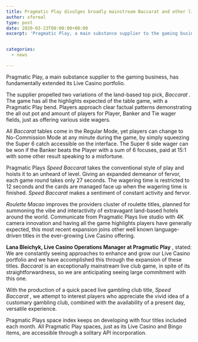 ```yaml
---
title: Pragmatic Play divulges broadly mainstream Baccarat and other live gambling club games
author: xforeal 
type: post
date: 2020-03-23T00:00:00+00:00
excerpt: 'Pragmatic Play, a main substance supplier to the gaming business, has fundamentally extended its Live Casino portfolio '


categories:
  - news

---
```

Pragmatic Play, a main substance supplier to the gaming business, has fundamentally extended its Live Casino portfolio. 

The supplier propelled two variations of the land-based top pick, _Baccarat_ . The game has all the highlights expected of the table game, with a Pragmatic Play bend. Players approach clear factual patterns demonstrating the all out pot and amount of players for Player, Banker and Tie wager fields, just as offering various side wagers. 

All _Baccarat_ tables come in the Regular Mode, yet players can change to No-Commission Mode at any minute during the game, by simply squeezing the Super 6 catch accessible on the interface. The Super 6 side wager can be won if the Banker beats the Player with a sum of 6 focuses, paid at 15:1 with some other result speaking to a misfortune. 

Pragmatic Plays _Speed Baccarat_ takes the conventional style of play and hoists it to an unheard of level. Giving an expanded demeanor of fervor, each game round takes only 27 seconds. The wagering time is restricted to 12 seconds and the cards are managed face up when the wagering time is finished. _Speed Baccarat_ makes a sentiment of constant activity and fervor. 

_Roulette Macao_ improves the providers cluster of roulette titles, planned for summoning the vibe and interactivity of extravagant land-based hotels around the world. Communicate from Pragmatic Plays live studio with 4K camera innovation and having all the game highlights players have generally expected, this most recent expansion joins other well known language-driven titles in the ever-growing Live Casino offering. 

**Lana Bleichyk, Live Casino Operations Manager at Pragmatic Play** , stated: We are constantly seeing approaches to enhance and grow our Live Casino portfolio and we have accomplished this through the expansion of these titles. _Baccarat_ is an exceptionally mainstream live club game, in spite of its straightforwardness, so we are anticipating seeing large commitment with this one. 

With the production of a quick paced live gambling club title, _Speed Baccarat_ , we attempt to interest players who appreciate the vivid idea of a customary gambling club, combined with the availability of a present day, versatile experience. 

Pragmatic Plays space index keeps on developing with four titles included each month. All Pragmatic Play spaces, just as its Live Casino and Bingo items, are accessible through a solitary API incorporation.